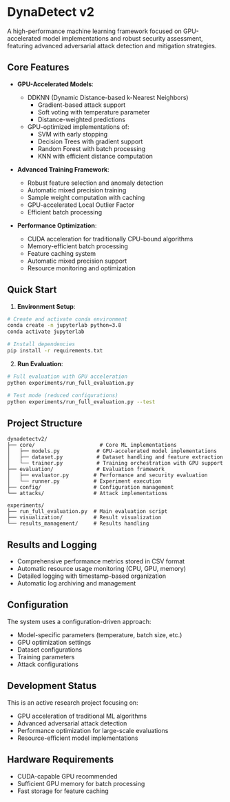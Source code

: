 # DynaDetect v2

A high-performance machine learning framework focused on GPU-accelerated model implementations and robust security assessment, featuring advanced adversarial attack detection and mitigation strategies.

## Core Features

- **GPU-Accelerated Models**:

  - DDKNN (Dynamic Distance-based k-Nearest Neighbors)
    - Gradient-based attack support
    - Soft voting with temperature parameter
    - Distance-weighted predictions
  - GPU-optimized implementations of:
    - SVM with early stopping
    - Decision Trees with gradient support
    - Random Forest with batch processing
    - KNN with efficient distance computation

- **Advanced Training Framework**:

  - Robust feature selection and anomaly detection
  - Automatic mixed precision training
  - Sample weight computation with caching
  - GPU-accelerated Local Outlier Factor
  - Efficient batch processing

- **Performance Optimization**:
  - CUDA acceleration for traditionally CPU-bound algorithms
  - Memory-efficient batch processing
  - Feature caching system
  - Automatic mixed precision support
  - Resource monitoring and optimization

## Quick Start

1. **Environment Setup**:

```bash
# Create and activate conda environment
conda create -n jupyterlab python=3.8
conda activate jupyterlab

# Install dependencies
pip install -r requirements.txt
```

2. **Run Evaluation**:

```bash
# Full evaluation with GPU acceleration
python experiments/run_full_evaluation.py

# Test mode (reduced configurations)
python experiments/run_full_evaluation.py --test
```

## Project Structure

```
dynadetectv2/
├── core/                     # Core ML implementations
│   ├── models.py            # GPU-accelerated model implementations
│   ├── dataset.py           # Dataset handling and feature extraction
│   └── trainer.py           # Training orchestration with GPU support
├── evaluation/              # Evaluation framework
│   ├── evaluator.py        # Performance and security evaluation
│   └── runner.py           # Experiment execution
├── config/                 # Configuration management
└── attacks/                # Attack implementations

experiments/
├── run_full_evaluation.py  # Main evaluation script
├── visualization/          # Result visualization
└── results_management/     # Results handling
```

## Results and Logging

- Comprehensive performance metrics stored in CSV format
- Automatic resource usage monitoring (CPU, GPU, memory)
- Detailed logging with timestamp-based organization
- Automatic log archiving and management

## Configuration

The system uses a configuration-driven approach:

- Model-specific parameters (temperature, batch size, etc.)
- GPU optimization settings
- Dataset configurations
- Training parameters
- Attack configurations

## Development Status

This is an active research project focusing on:

- GPU acceleration of traditional ML algorithms
- Advanced adversarial attack detection
- Performance optimization for large-scale evaluations
- Resource-efficient model implementations

## Hardware Requirements

- CUDA-capable GPU recommended
- Sufficient GPU memory for batch processing
- Fast storage for feature caching
